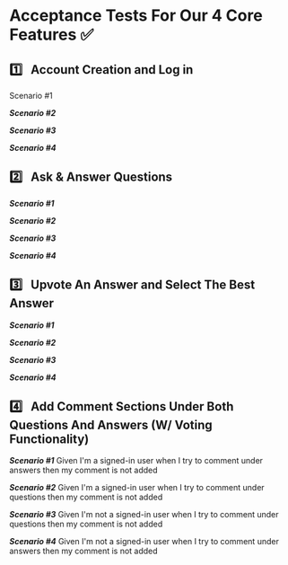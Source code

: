 # **Acceptance Tests For Our 4 Core Features** :white_check_mark: <br>

## :one: &nbsp; Account Creation and Log in

Scenario #1

**_Scenario #2_**

**_Scenario #3_**


**_Scenario #4_**




## :two: &nbsp; Ask & Answer Questions

**_Scenario #1_**


**_Scenario #2_**


**_Scenario #3_**


**_Scenario #4_**



## :three: &nbsp; Upvote An Answer and Select The Best Answer


**_Scenario #1_**


**_Scenario #2_**


**_Scenario #3_**


**_Scenario #4_**



## :four: &nbsp; Add Comment Sections Under Both Questions And Answers (W/ Voting Functionality)


**_Scenario #1_**
Given I'm a signed-in user 
when I try to comment under answers
then my comment is not added

**_Scenario #2_**
Given I'm a signed-in user 
when I try to comment under questions
then my comment is not added

**_Scenario #3_**
Given I'm not a signed-in user 
when I try to comment under questions
then my comment is not added

**_Scenario #4_**
Given I'm not a signed-in user 
when I try to comment under answers 
then my comment is not added









